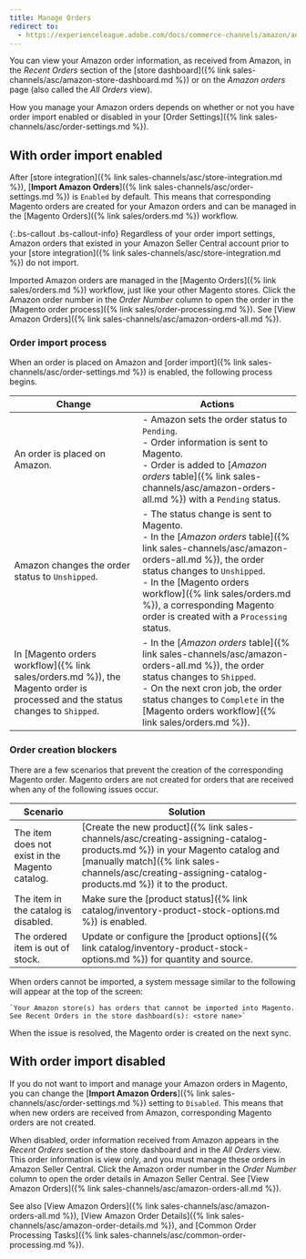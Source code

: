 ```yaml
---
title: Manage Orders
redirect to:
  - https://experienceleague.adobe.com/docs/commerce-channels/amazon/admin-orders/managing-orders.html
---
```



You can view your Amazon order information, as received from Amazon, in the _Recent Orders_ section of the [store dashboard]({% link sales-channels/asc/amazon-store-dashboard.md %}) or on the _Amazon orders_ page (also called the _All Orders_ view).

How you manage your Amazon orders depends on whether or not you have order import enabled or disabled in your [Order Settings]({% link sales-channels/asc/order-settings.md %}).

## With order import enabled

After [store integration]({% link sales-channels/asc/store-integration.md %}), [**Import Amazon Orders**]({% link sales-channels/asc/order-settings.md %}) is `Enabled` by default. This means that corresponding Magento orders are created for your Amazon orders and can be managed in the [Magento Orders]({% link sales/orders.md %}) workflow.

{:.bs-callout .bs-callout-info}
Regardless of your order import settings, Amazon orders that existed in your Amazon Seller Central account prior to your [store integration]({% link sales-channels/asc/store-integration.md %}) do not import.

Imported Amazon orders are managed in the [Magento Orders]({% link sales/orders.md %}) workflow, just like your other Magento stores. Click the Amazon order number in the _Order Number_ column to open the order in the [Magento order process]({% link sales/order-processing.md %}). See [View Amazon Orders]({% link sales-channels/asc/amazon-orders-all.md %}).

### Order import process

When an order is placed on Amazon and [order import]({% link sales-channels/asc/order-settings.md %}) is enabled, the following process begins.

|Change |Actions|
|---|---|
|An order is placed on Amazon. |- Amazon sets the order status to `Pending`.<br />- Order information is sent to Magento.<br />- Order is added to [_Amazon orders_ table]({% link sales-channels/asc/amazon-orders-all.md %}) with a `Pending` status. |
|Amazon changes the order status to `Unshipped`. |- The status change is sent to Magento.<br />- In the [_Amazon orders_ table]({% link sales-channels/asc/amazon-orders-all.md %}), the order status changes to `Unshipped`.<br />- In the [Magento orders workflow]({% link sales/orders.md %}), a corresponding Magento order is created with a `Processing` status. |
|In [Magento orders workflow]({% link sales/orders.md %}), the Magento order is processed and the status changes to `Shipped`. |- In the [_Amazon orders_ table]({% link sales-channels/asc/amazon-orders-all.md %}), the order status changes to `Shipped`.<br />- On the next cron job, the order status changes to `Complete` in the [Magento orders workflow]({% link sales/orders.md %}). |

### Order creation blockers

There are a few scenarios that prevent the creation of the corresponding Magento order. Magento orders are not created for orders that are received when any of the following issues occur.

|Scenario|Solution|
|---|---|
|The item does not exist in the Magento catalog. |[Create the new product]({% link sales-channels/asc/creating-assigning-catalog-products.md %}) in your Magento catalog and [manually match]({% link sales-channels/asc/creating-assigning-catalog-products.md %}) it to the product. |
|The item in the catalog is disabled. |Make sure the [product status]({% link catalog/inventory-product-stock-options.md %}) is enabled. |
|The ordered item is out of stock. |Update or configure the [product options]({% link catalog/inventory-product-stock-options.md %}) for quantity and source. |

When orders cannot be imported, a system message similar to the following will appear at the top of the screen:

    `Your Amazon store(s) has orders that cannot be imported into Magento. See Recent Orders in the store dashboard(s): <store name>`

When the issue is resolved, the Magento order is created on the next sync.

## With order import disabled

If you do not want to import and manage your Amazon orders in Magento, you can change the [**Import Amazon Orders**]({% link sales-channels/asc/order-settings.md %}) setting to `Disabled`. This means that when new orders are received from Amazon, corresponding Magento orders are not created.

When disabled, order information received from Amazon appears in the _Recent Orders_ section of the store dashboard and in the _All Orders_ view. This order information is view only, and you must manage these orders in Amazon Seller Central. Click the Amazon order number in the _Order Number_ column to open the order details in Amazon Seller Central. See [View Amazon Orders]({% link sales-channels/asc/amazon-orders-all.md %}).

See also [View Amazon Orders]({% link sales-channels/asc/amazon-orders-all.md %}), [View Amazon Order Details]({% link sales-channels/asc/amazon-order-details.md %}), and [Common Order Processing Tasks]({% link sales-channels/asc/common-order-processing.md %}).
